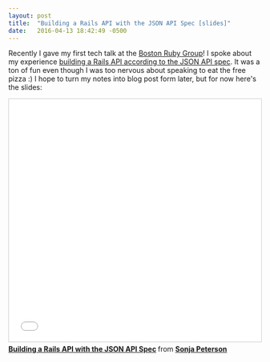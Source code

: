 ```yaml
---
layout: post
title:  "Building a Rails API with the JSON API Spec [slides]"
date:   2016-04-13 18:42:49 -0500
---
```


Recently I gave my first tech talk at the [Boston Ruby Group](http://bostonrb.org)! I spoke about my experience [building a Rails API according to the JSON API spec](http://bostonrb.org/presentations/building-a-rails-api-with-the-json-api-spec). It was a ton of fun even though I was too nervous about speaking to eat the free pizza :) I hope to turn my notes into blog post form later, but for now here's the slides:

<iframe src="//www.slideshare.net/slideshow/embed_code/key/oX9DvxoiG8FlDK" width="595" height="485" frameborder="0" marginwidth="0" marginheight="0" scrolling="no" style="border:1px solid #CCC; border-width:1px; margin-bottom:5px; max-width: 100%;" allowfullscreen> </iframe> <div style="margin-bottom:5px"> <strong> <a href="//www.slideshare.net/SonjaPeterson2/building-a-rails-api-with-the-json-api-spec" title="Building a Rails API with the JSON API Spec" target="_blank">Building a Rails API with the JSON API Spec</a> </strong> from <strong><a href="//www.slideshare.net/SonjaPeterson2" target="_blank">Sonja Peterson</a></strong> </div>
